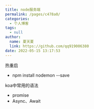 ```yaml
---
title: node服务端
permalink: /pages/c478a0/
categories: 
  - 个人博客
tags: 
  - null
author: 
  name: 夏天夏
  link: https://github.com/qq919006380
date: 2022-05-15 13:17:53
---
```

热重启
- npm install nodemon --save

koa中常用的语法
- promise
- Async、Await